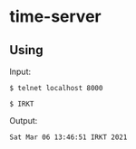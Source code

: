 # time-server
## Using
Input:

`$ telnet localhost 8000`

`$ IRKT`

Output:

`Sat Mar 06 13:46:51 IRKT 2021`
